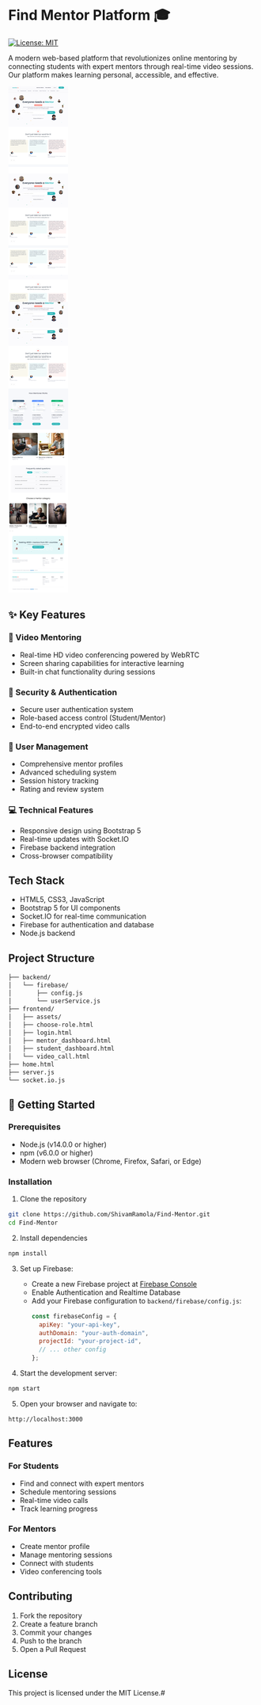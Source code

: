 # Find Mentor Platform 🎓

[![License: MIT](https://img.shields.io/badge/License-MIT-yellow.svg)](https://opensource.org/licenses/MIT)

A modern web-based platform that revolutionizes online mentoring by connecting students with expert mentors through real-time video sessions. Our platform makes learning personal, accessible, and effective.

![Platform Preview](frontend/assets/mentor%20web%20design.png)

## ✨ Key Features

### 🎥 Video Mentoring
- Real-time HD video conferencing powered by WebRTC
- Screen sharing capabilities for interactive learning
- Built-in chat functionality during sessions

### 🔐 Security & Authentication
- Secure user authentication system
- Role-based access control (Student/Mentor)
- End-to-end encrypted video calls

### 👥 User Management
- Comprehensive mentor profiles
- Advanced scheduling system
- Session history tracking
- Rating and review system

### 💻 Technical Features
- Responsive design using Bootstrap 5
- Real-time updates with Socket.IO
- Firebase backend integration
- Cross-browser compatibility

## Tech Stack

- HTML5, CSS3, JavaScript
- Bootstrap 5 for UI components
- Socket.IO for real-time communication
- Firebase for authentication and database
- Node.js backend

## Project Structure

```
├── backend/
│   └── firebase/
│       ├── config.js
│       └── userService.js
├── frontend/
│   ├── assets/
│   ├── choose-role.html
│   ├── login.html
│   ├── mentor_dashboard.html
│   ├── student_dashboard.html
│   └── video_call.html
├── home.html
├── server.js
└── socket.io.js
```

## 🚀 Getting Started

### Prerequisites
- Node.js (v14.0.0 or higher)
- npm (v6.0.0 or higher)
- Modern web browser (Chrome, Firefox, Safari, or Edge)

### Installation

1. Clone the repository
```sh
git clone https://github.com/ShivamRamola/Find-Mentor.git
cd Find-Mentor
```

2. Install dependencies
```sh
npm install
```

3. Set up Firebase:
   - Create a new Firebase project at [Firebase Console](https://console.firebase.google.com/)
   - Enable Authentication and Realtime Database
   - Add your Firebase configuration to `backend/firebase/config.js`:
     ```js
     const firebaseConfig = {
       apiKey: "your-api-key",
       authDomain: "your-auth-domain",
       projectId: "your-project-id",
       // ... other config
     };
     ```

4. Start the development server:
```sh
npm start
```

5. Open your browser and navigate to:
```
http://localhost:3000
```

## Features

### For Students
- Find and connect with expert mentors
- Schedule mentoring sessions
- Real-time video calls
- Track learning progress

### For Mentors
- Create mentor profile
- Manage mentoring sessions
- Connect with students
- Video conferencing tools

## Contributing

1. Fork the repository
2. Create a feature branch
3. Commit your changes
4. Push to the branch
5. Open a Pull Request

## License

This project is licensed under the MIT License.#
